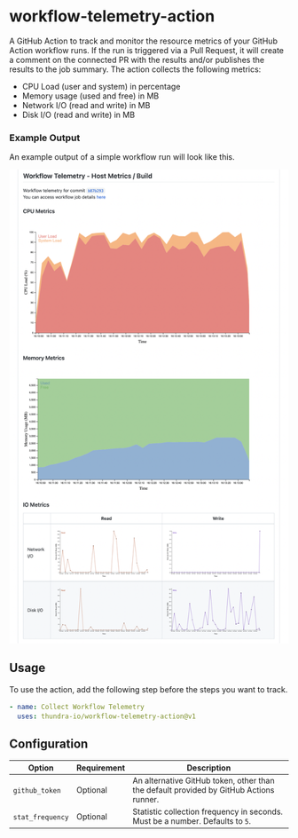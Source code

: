 # workflow-telemetry-action

A GitHub Action to track and monitor the resource metrics of your GitHub Action workflow runs. If the run is triggered via a Pull Request, it will create a comment on the connected PR with the results and/or publishes the results to the job summary. The action collects the following metrics:

- CPU Load (user and system) in percentage
- Memory usage (used and free) in MB
- Network I/O (read and write) in MB
- Disk I/O (read and write) in MB

### Example Output

An example output of a simple workflow run will look like this.

![PR Comment Example](/images/pr-comment-example.png)

## Usage

To use the action, add the following step before the steps you want to track.

```yaml
- name: Collect Workflow Telemetry
  uses: thundra-io/workflow-telemetry-action@v1
```

## Configuration

| Option                | Requirement       | Description
| ---                   | ---               | ---
| `github_token`        | Optional          | An alternative GitHub token, other than the default provided by GitHub Actions runner.
| `stat_frequency`      | Optional          | Statistic collection frequency in seconds. Must be a number. Defaults to `5`.
